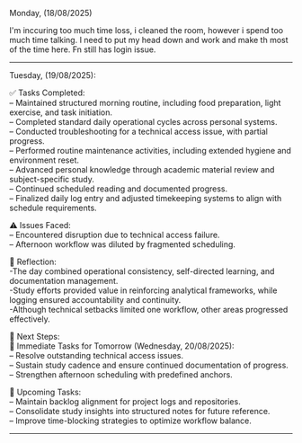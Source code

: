 Monday, (18/08/2025)

I'm inccuring too much time loss, i cleaned the room, however i spend too much time talking.
 I need to put my head down and work and make th most of the time here. Fn still has login issue.

----------------------------------------------------------------------------------------------------------------------------------------------------------------------------------
Tuesday, (19/08/2025):  

✅ Tasks Completed:  
– Maintained structured morning routine, including food preparation, light exercise, and task initiation.  
– Completed standard daily operational cycles across personal systems.  
– Conducted troubleshooting for a technical access issue, with partial progress.  
– Performed routine maintenance activities, including extended hygiene and environment reset.  
– Advanced personal knowledge through academic material review and subject-specific study.  
– Continued scheduled reading and documented progress.  
– Finalized daily log entry and adjusted timekeeping systems to align with schedule requirements.  

⚠️ Issues Faced:  
– Encountered disruption due to technical access failure.  
– Afternoon workflow was diluted by fragmented scheduling.  

📝 Reflection:  
-The day combined operational consistency, self-directed learning, and documentation management.  
-Study efforts provided value in reinforcing analytical frameworks, while logging ensured accountability and continuity.  
-Although technical setbacks limited one workflow, other areas progressed effectively.  

📌 Next Steps:  
🔔 Immediate Tasks for Tomorrow (Wednesday, 20/08/2025):  
– Resolve outstanding technical access issues.  
– Sustain study cadence and ensure continued documentation of progress.  
– Strengthen afternoon scheduling with predefined anchors.  

📅 Upcoming Tasks:  
– Maintain backlog alignment for project logs and repositories.  
– Consolidate study insights into structured notes for future reference.  
– Improve time-blocking strategies to optimize workflow balance.  

----------------------------------------------------------------------------------------------------------------------------------------------------------------------------------
